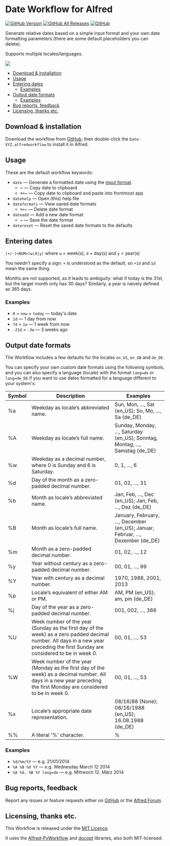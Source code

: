 # Date Workflow for Alfred

[![GitHub Version][version-shield]][releases]
[![GitHub All Releases][downloads-shield]][releases]
[![GitHub][licence-shield]][mit-licence]

Generate relative dates based on a simple input format and your own date formatting parameters (there are some default placeholders you can delete).

Supports multiple locales/languages.

![][demo]

<!-- MarkdownTOC autolink="true" bracket="round" depth="3" autoanchor="true" -->

- [Download & installation](#download--installation)
- [Usage](#usage)
- [Entering dates](#entering-dates)
    - [Examples](#examples)
- [Output date formats](#output-date-formats)
    - [Examples](#examples-1)
- [Bug reports, feedback](#bug-reports-feedback)
- [Licensing, thanks etc.](#licensing-thanks-etc)

<!-- /MarkdownTOC -->

<a name="download--installation"></a>
Download & installation
---

Download the workflow from [GitHub][latest], then double-click the `Date-XYZ.alfredworkflow` to install it in Alfred.

<a name="usage"></a>
Usage
---

These are the default workflow keywords:

- `date` — Generate a formatted date using the [input format](#input-format).
    + `↩` — Copy date to clipboard
    + `⌘+↩` — Copy date to clipboard and paste into frontmost app
- `datehelp` — Open (this) help file
- `dateformats` — View saved date formats
    + `⌘+↩` — Delete date format
- `dateadd` — Add a new date format
    + `↩` — Save the date format
- `datereset` — Reset the saved date formats to the defaults

<a name="entering-dates"></a>
Entering dates
---

`(+/-)<NUM>(w|d|y)` where `w` = week(s), `d` = day(s) and `y` = year(s)

You needn't specify a sign: `+` is understood as the default, so `+1d` and `1d` mean the same thing.

Months are not supported, as it leads to ambiguity: what if today is the 31st, but the target month only has 30 days? Similarly, a year is naively defined as 365 days.

<a name="examples"></a>
### Examples

- `0` = `now` = `today` — today's date
- `1d` — 1 day from now
- `7d` = `1w` — 1 week from now
- `-21d` = `-3w` — 3 weeks ago

<a name="output-date-formats"></a>
Output date formats
---

The Workflow includes a few defaults for the locales `en_US`, `en_GB` and `de_DE`.

You can specify your own custom date formats using the following symbols, and you can also specify a language (locale) with the format `lang=de` or `lang=de_DE` if you want to use dates formatted for a language different to your system's.

| Symbol | Description                                                                                                                                                                      | Examples                                                                         |
| ------ | -------------------------------------------------------------------------------------------------------------------------------------------------------------------------------- | -------------------------------------------------------------------------------- |
| %a     | Weekday as locale’s abbreviated name.                                                                                                                                            | Sun, Mon, ..., Sat (en_US); So, Mo, ..., Sa (de_DE)                              |
| %A     | Weekday as locale’s full name.                                                                                                                                                   | Sunday, Monday, ..., Saturday (en_US); Sonntag, Montag, ..., Samstag (de_DE)     |
| %w     | Weekday as a decimal number, where 0 is Sunday and 6 is Saturday.                                                                                                                | 0, 1, ..., 6                                                                     |
| %d     | Day of the month as a zero-padded decimal number.                                                                                                                                | 01, 02, ..., 31                                                                  |
| %b     | Month as locale’s abbreviated name.                                                                                                                                              | Jan, Feb, ..., Dec (en_US); Jan, Feb, ..., Dez (de_DE)                           |
| %B     | Month as locale’s full name.                                                                                                                                                     | January, February, ..., December (en_US); Januar, Februar, ..., Dezember (de_DE) |
| %m     | Month as a zero-padded decimal number.                                                                                                                                           | 01, 02, ..., 12                                                                  |
| %y     | Year without century as a zero-padded decimal number.                                                                                                                            | 00, 01, ..., 99                                                                  |
| %Y     | Year with century as a decimal number.                                                                                                                                           | 1970, 1988, 2001, 2013                                                           |
| %p     | Locale’s equivalent of either AM or PM.                                                                                                                                          | AM, PM (en_US); am, pm (de_DE)                                                   |
| %j     | Day of the year as a zero-padded decimal number.                                                                                                                                 | 001, 002, ..., 366                                                               |
| %U     | Week number of the year (Sunday as the first day of the week) as a zero padded decimal number. All days in a new year preceding the first Sunday are considered to be in week 0. | 00, 01, ..., 53                                                                  |
| %W     | Week number of the year (Monday as the first day of the week) as a decimal number. All days in a new year preceding the first Monday are considered to be in week 0.             | 00, 01, ..., 53                                                                  |
| %x     | Locale’s appropriate date representation.                                                                                                                                        | 08/16/88 (None); 08/16/1988 (en_US); 16.08.1988 (de_DE)                          |
| %%     | A literal '%' character.                                                                                                                                                         | %                                                                                |

<a name="examples-1"></a>
### Examples

- `%d/%m/%Y` — e.g. 21/01/2014
- `%A %B %d %Y` — e.g. Wednesday March 12 2014
- `%A %d. %B %Y lang=de` — e.g. Mittwoch 12. März 2014

<a name="bug-reports-feedback"></a>
Bug reports, feedback
---

Report any issues or feature requests either on [GitHub][issues] or the [Alfred Forum][forum].

<a name="licensing-thanks-etc"></a>
Licensing, thanks etc.
---

This Workflow is released under the [MIT Licence][mit-licence].

It uses the [Alfred-PyWorkflow][alfred-pyworkflow] and [docopt][docopt] libraries, also both MIT-licensed.

[alfred-pyworkflow]: https://github.com/harrtho/alfred-pyworkflow
[demo]: https://github.com/harrtho/alfred-date/raw/master/demo.gif
[docopt]: https://github.com/docopt/docopt
[downloads-shield]: https://img.shields.io/github/downloads/harrtho/alfred-date/total.svg
[forum]: https://www.alfredforum.com/topic/4056-relative-dates/
[issues]: https://github.com/harrtho/alfred-date/issues
[latest]: https://github.com/harrtho/alfred-date/releases/latest
[licence-shield]: https://img.shields.io/github/license/harrtho/alfred-date.svg
[mit-licence]: https://opensource.org/licenses/MIT
[releases]: https://github.com/harrtho/alfred-dates/releases
[version-shield]: https://img.shields.io/github/release/harrtho/alfred-date.svg

